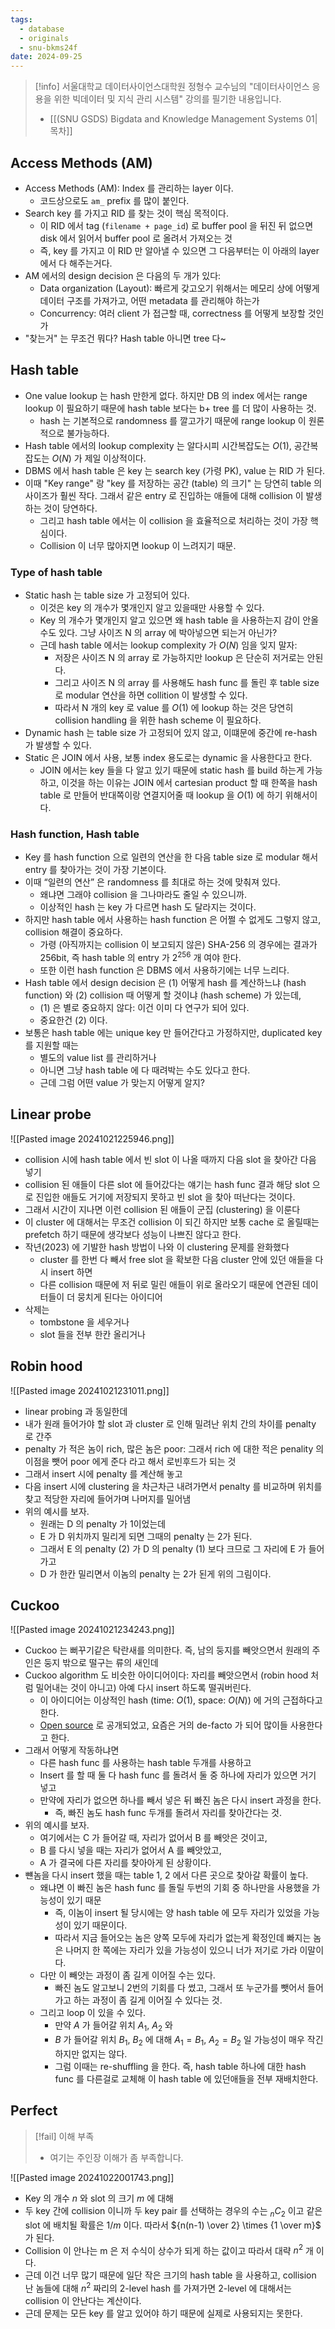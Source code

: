 ```yaml
---
tags:
  - database
  - originals
  - snu-bkms24f
date: 2024-09-25
---
```

> [!info] 서울대학교 데이터사이언스대학원 정형수 교수님의 "데이터사이언스 응용을 위한 빅데이터 및 지식 관리 시스템" 강의를 필기한 내용입니다.
> - [[(SNU GSDS) Bigdata and Knowledge Management Systems 01|목차]]

## Access Methods (AM)

- Access Methods (AM): Index 를 관리하는 layer 이다.
	- 코드상으로도 `am_` prefix 를 많이 붙인다.
- Search key 를 가지고 RID 를 찾는 것이 핵심 목적이다.
	- 이 RID 에서 tag (`filename + page_id`) 로 buffer pool 을 뒤진 뒤 없으면 disk 에서 읽어서 buffer pool 로 올려서 가져오는 것
	- 즉, key 를 가지고 이 RID 만 알아낼 수 있으면 그 다음부터는 이 아래의 layer 에서 다 해주는거다.
- AM 에서의 design decision 은 다음의 두 개가 있다:
	- Data organization (Layout): 빠르게 갖고오기 위해서는 메모리 상에 어떻게 데이터 구조를 가져가고, 어떤 metadata 를 관리해야 하는가
	- Concurrency: 여러 client 가 접근할 때, correctness 를 어떻게 보장할 것인가
- "찾는거" 는 무조건 뭐다? Hash table 아니면 tree 다~

## Hash table

- One value lookup 는 hash 만한게 없다. 하지만 DB 의 index 에서는 range lookup 이 필요하기 때문에 hash table 보다는 b+ tree 를 더 많이 사용하는 것.
	- hash 는 기본적으로 randomness 를 깔고가기 때문에 range lookup 이 원론적으로 불가능하다.
- Hash table 에서의 lookup complexity 는 알다시피 시간복잡도는 $O(1)$, 공간복잡도는 $O(N)$ 가 제일 이상적이다.
- DBMS 에서 hash table 은 key 는 search key (가령 PK), value 는 RID 가 된다.
- 이때 "Key range" 랑 "key 를 저장하는 공간 (table) 의 크기" 는 당연히 table 의 사이즈가 훨씬 작다. 그래서 같은 entry 로 진입하는 애들에 대해 collision 이 발생하는 것이 당연하다.
	- 그리고 hash table 에서는 이 collision 을 효율적으로 처리하는 것이 가장 핵심이다.
	- Collision 이 너무 많아지면 lookup 이 느려지기 때문.

### Type of hash table

- Static hash 는 table size 가 고정되어 있다.
	- 이것은 key 의 개수가 몇개인지 알고 있을때만 사용할 수 있다.
	- Key 의 개수가 몇개인지 알고 있으면 왜 hash table 을 사용하는지 감이 안올 수도 있다. 그냥 사이즈 N 의 array 에 박아넣으면 되는거 아닌가?
	- 근데 hash table 에서는 lookup complexity 가 $O(N)$ 임을 잊지 말자:
		- 저장은 사이즈 N 의 array 로 가능하지만 lookup 은 단순히 저거로는 안된다.
		- 그리고 사이즈 N 의 array 를 사용해도 hash func 를 돌린 후 table size 로 modular 연산을 하면 collition 이 발생할 수 있다.
		- 따라서 N 개의 key 로 value 를 $O(1)$ 에 lookup 하는 것은 당연히 collision handling 을 위한 hash scheme 이 필요하다.
- Dynamic hash 는 table size 가 고정되어 있지 않고, 이떄문에 중간에 re-hash 가 발생할 수 있다.
- Static 은 JOIN 에서 사용, 보통 index 용도로는 dynamic 을 사용한다고 한다.
	- JOIN 에서는 key 들을 다 알고 있기 때문에 static hash 를 build 하는게 가능하고, 이것을 하는 이유는 JOIN 에서 cartesian product 할 때 한쪽을 hash table 로 만들어 반대쪽이랑 연결지어줄 때 lookup 을 $O(1)$ 에 하기 위해서이다.

### Hash function, Hash table

- Key 를 hash function 으로 일련의 연산을 한 다음 table size 로 modular 해서 entry 를 찾아가는 것이 가장 기본이다.
- 이때 “일련의 연산” 은 randomness 를 최대로 하는 것에 맞춰져 있다.
	- 왜냐면 그래야 collision 을 그나마라도 줄일 수 있으니까.
	- 이상적인 hash 는 key 가 다르면 hash 도 달라지는 것이다.
- 하지만 hash table 에서 사용하는 hash function 은 어쩔 수 없게도 그렇지 않고, collision 해결이 중요하다.
	- 가령 (아직까지는 collision 이 보고되지 않은) SHA-256 의 경우에는 결과가 256bit, 즉 hash table 의 entry 가 $2^{256}$ 개 여야 한다.
	- 또한 이런 hash function 은 DBMS 에서 사용하기에는 너무 느리다.
- Hash table 에서 design decision 은 (1) 어떻게 hash 를 계산하느냐 (hash function) 와 (2) collision 때 어떻게 할 것이냐 (hash scheme) 가 있는데,
	- (1) 은 별로 중요하지 않다: 이건 이미 다 연구가 되어 있다.
	- 중요한건 (2) 이다.
- 보통은 hash table 에는 unique key 만 들어간다고 가정하지만, duplicated key 를 지원할 때는
	- 별도의 value list 를 관리하거나
	- 아니면 그냥 hash table 에 다 때려박는 수도 있다고 한다.
	- 근데 그럼 어떤 value 가 맞는지 어떻게 알지?

## Linear probe

![[Pasted image 20241021225946.png]]

- collision 시에 hash table 에서 빈 slot 이 나올 때까지 다음 slot 을 찾아간 다음 넣기
- collision 된 애들이 다른 slot 에 들어갔다는 얘기는 hash func 결과 해당 slot 으로 진입한 애들도 거기에 저장되지 못하고 빈 slot 을 찾아 떠난다는 것이다.
- 그래서 시간이 지나면 이런 collision 된 애들이 군집 (clustering) 을 이룬다
- 이 cluster 에 대해서는 무조건 collision 이 되긴 하지만 보통 cache 로 올릴때는 prefetch 하기 때문에 생각보다 성능이 나쁘진 않다고 한다.
- 작년(2023) 에 기발한 hash 방법이 나와 이 clustering 문제를 완화했다
	- cluster 를 한번 다 빼서 free slot 을 확보한 다음 cluster 안에 있던 애들을 다시 insert 하면
	- 다른 collision 때문에 저 뒤로 밀린 애들이 위로 올라오기 때문에 연관된 데이터들이 더 뭉치게 된다는 아이디어
- 삭제는
	- tombstone 을 세우거나
	- slot 들을 전부 한칸 올리거나

## Robin hood

![[Pasted image 20241021231011.png]]

- linear probing 과 동일한데
- 내가 원래 들어가야 할 slot 과 cluster 로 인해 밀려난 위치 간의 차이를 penalty 로 간주
- penalty 가 적은 놈이 rich, 많은 놈은 poor: 그래서 rich 에 대한 적은 penality 의 이점을 뺏어 poor 에게 준다 라고 해서 로빈후드가 되는 것
- 그래서 insert 시에 penalty 를 계산해 놓고
- 다음 insert 시에 clustering 을 차근차근 내려가면서 penalty 를 비교하며 위치를 찾고 적당한 자리에 들어가며 나머지를 밀어냄
- 위의 예시를 보자.
	- 원래는 D 의 penalty 가 1이었는데
	- E 가 D 위치까지 밀리게 되면 그때의 penalty 는 2가 된다.
	- 그래서 E 의 penalty (2) 가 D 의 penalty (1) 보다 크므로 그 자리에 E 가 들어가고
	- D 가 한칸 밀리면서 이놈의 penalty 는 2가 된게 위의 그림이다.

## Cuckoo

![[Pasted image 20241021234243.png]]

- Cuckoo 는 뻐꾸기같은 탁란새를 의미한다. 즉, 남의 둥지를 빼앗으면서 원래의 주인은 둥지 밖으로 떨구는 류의 새인데
- Cuckoo algorithm 도 비슷한 아이디어이다: 자리를 빼앗으면서 (robin hood 처럼 밀어내는 것이 아니고) 아예 다시 insert 하도록 떨궈버린다.
	- 이 아이디어는 이상적인 hash (time: $O(1)$, space: $O(N)$) 에 거의 근접하다고 한다.
	- [Open source](https://github.com/efficient/libcuckoo) 로 공개되었고, 요즘은 거의 de-facto 가 되어 많이들 사용한다고 한다.
- 그래서 어떻게 작동하냐면
	- 다른 hash func 를 사용하는 hash table 두개를 사용하고
	- Insert 를 할 때 둘 다 hash func 를 돌려서 둘 중 하나에 자리가 있으면 거기 넣고
	- 만약에 자리가 없으면 하나를 빼서 넣은 뒤 빠진 놈은 다시 insert 과정을 한다.
		- 즉, 빠진 놈도 hash func 두개를 돌려서 자리를 찾아간다는 것.
- 위의 예시를 보자.
	- 여기에서는 C 가 들어갈 때, 자리가 없어서 B 를 빼앗은 것이고,
	- B 를 다시 넣을 때는 자리가 없어서 A 를 빼앗았고,
	- A 가 결국에 다른 자리를 찾아아게 된 상황이다.
- 뺸놈을 다시 insert 했을 때는 table 1, 2 에서 다른 곳으로 찾아갈 확률이 높다.
	- 왜냐면 이 빠진 놈은 hash func 를 돌릴 두번의 기회 중 하나만을 사용했을 가능성이 있기 때문
		- 즉, 이놈이 insert 될 당시에는 양 hash table 에 모두 자리가 있었을 가능성이 있기 때문이다.
		- 따라서 지금 들어오는 놈은 양쪽 모두에 자리가 없는게 확정인데 빠지는 놈은 나머지 한 쪽에는 자리가 있을 가능성이 있으니 너가 저기로 가라 이말이다.
	- 다만 이 빼앗는 과정이 좀 길게 이어질 수는 있다.
		- 빠진 놈도 알고보니 2번의 기회를 다 썼고, 그래서 또 누군가를 뺏어서 들어가고 하는 과정이 좀 길게 이어질 수 있다는 것.
	- 그리고 loop 이 있을 수 있다.
		- 만약 $A$ 가 들어갈 위치 $A_{1}$, $A_{2}$ 와
		- $B$ 가 들어갈 위치 $B_{1}$, $B_{2}$ 에 대해 $A_{1} = B_{1}$, $A_{2} = B_{2}$ 일 가능성이 매우 작긴 하지만 없지는 않다.
		- 그럼 이때는 re-shuffling 을 한다. 즉, hash table 하나에 대한 hash func 를 다른걸로 교체해 이 hash table 에 있던애들을 전부 재배치한다.

## Perfect

> [!fail] 이해 부족
> - 여기는 주인장 이해가 좀 부족합니다.

![[Pasted image 20241022001743.png]]

- Key 의 개수 $n$ 와 slot 의 크기 $m$ 에 대해
- 두 key 간에 collision 이니까 두 key pair 를 선택하는 경우의 수는 $_{n}C_{2}$ 이고 같은 slot 에 배치될 확률은 $1/m$ 이다. 따라서 ${n(n-1) \over 2}  \times {1 \over m}$ 가 된다.
- Collision 이 안나는 m 은 저 수식이 상수가 되게 하는 값이고 따라서 대략 $n^{2}$ 개 이다.
- 근데 이건 너무 많기 때문에 일단 작은 크기의 hash table 을 사용하고, collision 난 놈들에 대해 $n^{2}$ 짜리의 2-level hash 를 가져가면 2-level 에 대해서는 collision 이 안난다는 계산이다.
- 근데 문제는 모든 key 를 알고 있어야 하기 때문에 실제로 사용되지는 못한다.